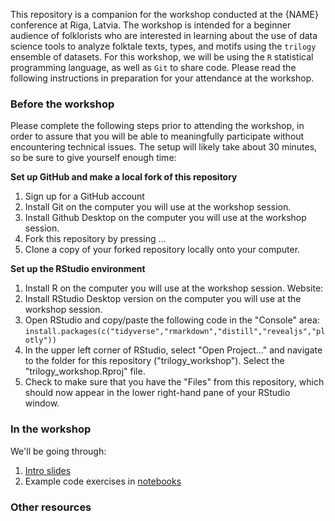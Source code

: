 This repository is a companion for the workshop conducted at the {NAME} conference at Riga, Latvia. The workshop is intended for a beginner audience of folklorists who are interested in learning about the use of data science tools to analyze folktale texts, types, and motifs using the `trilogy` ensemble of datasets.  For this workshop, we will be using the `R` statistical programming language, as well as `Git` to share code. Please read the following instructions in preparation for your attendance at the workshop.

### Before the workshop

Please complete the following steps prior to attending the workshop, in order to assure that you will be able to meaningfully participate without encountering technical issues.  The setup will likely take about 30 minutes, so be sure to give yourself enough time:

**Set up GitHub and make a local fork of this repository**

1. Sign up for a GitHub account
2. Install Git on the computer you will use at the workshop session.
3. Install Github Desktop on the computer you will use at the workshop session.
4. Fork this repository by pressing ...
5. Clone a copy of your forked repository locally onto your computer.

**Set up the RStudio environment**

1. Install R on the computer you will use at the workshop session. Website: 
2. Install RStudio Desktop version on the computer you will use at the workshop session.
3. Open RStudio and copy/paste the following code in the "Console" area: `install.packages(c("tidyverse","rmarkdown","distill","revealjs","plotly"))`
4. In the upper left corner of RStudio, select "Open Project..." and navigate to the folder for this repository ("trilogy_workshop").  Select the "trilogy_workshop.Rproj" file.
5. Check to make sure that you have the "Files" from this repository, which should now appear in the lower right-hand pane of your RStudio window.

### In the workshop

We'll be going through:

1. [Intro slides](https://j-hagedorn.github.io/trilogy_workshop/slides/slides.html#/)
2. Example code exercises in [notebooks](https://j-hagedorn.github.io/trilogy_workshop/notebooks/intro_to_trilogy.html)

### Other resources

